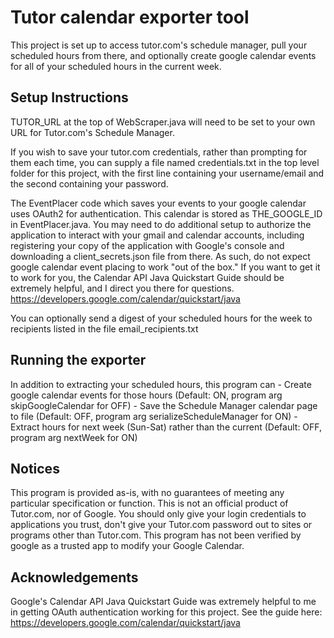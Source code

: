 # Tutor calendar exporter tool
This project is set up to access tutor.com's schedule manager, pull your scheduled hours from there, and
optionally create google calendar events for all of your scheduled hours in the current week.

## Setup Instructions
TUTOR_URL at the top of WebScraper.java will need to be set to your own URL for Tutor.com's Schedule Manager.

If you wish to save your tutor.com credentials, rather than prompting for them each time, you can supply a file named
credentials.txt in the top level folder for this project, with the first line containing your username/email and the
second containing your password.

The EventPlacer code which saves your events to your google calendar uses OAuth2 for authentication. This calendar
is stored as THE_GOOGLE_ID in EventPlacer.java. You may need to do additional setup to authorize the application to 
interact with your gmail and calendar accounts, including registering your copy of the application with Google's
console and downloading a client_secrets.json file from there.  As such, do not expect google calendar event placing
to work "out of the box."  If you want to get it to work for you, the Calendar API Java Quickstart Guide should
be extremely helpful, and I direct you there for questions.
https://developers.google.com/calendar/quickstart/java

You can optionally send a digest of your scheduled hours for the week to recipients listed in the file 
email_recipients.txt

## Running the exporter
In addition to extracting your scheduled hours, this program can
    - Create google calendar events for those hours (Default: ON, program arg skipGoogleCalendar for OFF)
    - Save the Schedule Manager calendar page to file (Default: OFF, program arg serializeScheduleManager for ON)
    - Extract hours for next week (Sun-Sat) rather than the current (Default: OFF, program arg nextWeek for ON)

## Notices
This program is provided as-is, with no guarantees of meeting any particular specification or function. This is not
an official product of Tutor.com, nor of Google. You should only give your login credentials to applications you
trust, don't give your Tutor.com password out to sites or programs other than Tutor.com. This program has not been
verified by google as a trusted app to modify your Google Calendar.

## Acknowledgements

Google's Calendar API Java Quickstart Guide was extremely helpful to me in getting OAuth authentication working for
this project. See the guide here: https://developers.google.com/calendar/quickstart/java